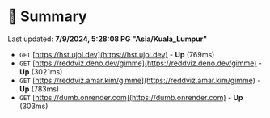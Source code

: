 # 📖 Summary
Last updated: **7/9/2024, 5:28:08 PG "Asia/Kuala_Lumpur"**

- `GET` [https://hst.ujol.dev](https://hst.ujol.dev) - **Up** (769ms)
- `GET` [https://reddviz.deno.dev/gimme](https://reddviz.deno.dev/gimme) - **Up** (3021ms)
- `GET` [https://reddviz.amar.kim/gimme](https://reddviz.amar.kim/gimme) - **Up** (783ms)
- `GET` [https://dumb.onrender.com](https://dumb.onrender.com) - **Up** (303ms)
